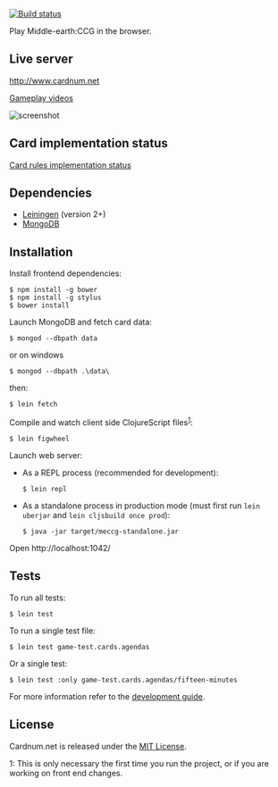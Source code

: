 [![Build status](https://circleci.com/gh/rezwits/meccg/tree/master.svg?style=shield)](https://circleci.com/gh/rezwits/meccg)

Play Middle-earth:CCG in the browser.

## Live server

http://www.cardnum.net

[Gameplay videos](https://www.youtube.com/results?search_query=jinteki.net)

![screenshot](http://i.imgur.com/xkxOMHc.jpg)


## Card implementation status


[Card rules implementation status](https://docs.google.com/spreadsheets/d/1ICv19cNjSaW9C-DoEEGH3iFt09PBTob4CAutGex0gnE/pubhtml)


## Dependencies

* [Leiningen](https://leiningen.org/) (version 2+)
* [MongoDB](https://docs.mongodb.com/manual/administration/install-community/)


## Installation

Install frontend dependencies:

```
$ npm install -g bower
$ npm install -g stylus
$ bower install
```

Launch MongoDB and fetch card data:

```
$ mongod --dbpath data
```
or on windows
```
$ mongod --dbpath .\data\
```
then:
```
$ lein fetch
```

Compile and watch client side ClojureScript files<sup>[1](#footnote_1)</sup>:

```
$ lein figwheel
```

Launch web server:

* As a REPL process (recommended for development):
    ```
    $ lein repl
    ```
* As a standalone process in production mode (must first run `lein uberjar` and `lein cljsbuild once prod`):
    ```
    $ java -jar target/meccg-standalone.jar
    ```

Open http://localhost:1042/

## Tests

To run all tests:

```
$ lein test
```

To run a single test file:
```
$ lein test game-test.cards.agendas
```

Or a single test:
```
$ lein test :only game-test.cards.agendas/fifteen-minutes
```

For more information refer to the [development guide](https://github.com/rezwits/cardnum/wiki/Getting-Started-with-Development).

## License

Cardnum.net is released under the [MIT License](http://www.opensource.org/licenses/MIT).


<a name="footnote_1">1</a>: This is only necessary the first time you run the project, or if you are working on front end changes.
